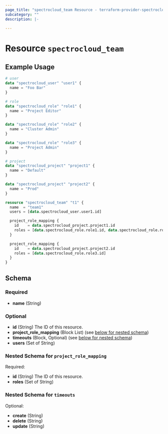 ```yaml
---
page_title: "spectrocloud_team Resource - terraform-provider-spectrocloud"
subcategory: ""
description: |-
  
---
```


# Resource `spectrocloud_team`



## Example Usage

```terraform
# user
data "spectrocloud_user" "user1" {
  name = "Foo Bar"
}

# role
data "spectrocloud_role" "role1" {
  name = "Project Editor"
}

data "spectrocloud_role" "role2" {
  name = "Cluster Admin"
}

data "spectrocloud_role" "role3" {
  name = "Project Admin"
}

# project
data "spectrocloud_project" "project1" {
  name = "Default"
}

data "spectrocloud_project" "project2" {
  name = "Prod"
}

resource "spectrocloud_team" "t1" {
  name  = "team1"
  users = [data.spectrocloud_user.user1.id]

  project_role_mapping {
    id    = data.spectrocloud_project.project1.id
    roles = [data.spectrocloud_role.role1.id, data.spectrocloud_role.role2.id]
  }

  project_role_mapping {
    id    = data.spectrocloud_project.project2.id
    roles = [data.spectrocloud_role.role3.id]
  }
}
```

## Schema

### Required

- **name** (String)

### Optional

- **id** (String) The ID of this resource.
- **project_role_mapping** (Block List) (see [below for nested schema](#nestedblock--project_role_mapping))
- **timeouts** (Block, Optional) (see [below for nested schema](#nestedblock--timeouts))
- **users** (Set of String)

<a id="nestedblock--project_role_mapping"></a>
### Nested Schema for `project_role_mapping`

Required:

- **id** (String) The ID of this resource.
- **roles** (Set of String)


<a id="nestedblock--timeouts"></a>
### Nested Schema for `timeouts`

Optional:

- **create** (String)
- **delete** (String)
- **update** (String)


